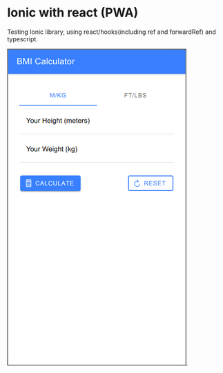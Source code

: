 # Ionic with react (PWA)
Testing Ionic library, using react/hooks(including ref and forwardRef) and typescript.

![Device Toolbar](/assets/BMI_calculator.png).
